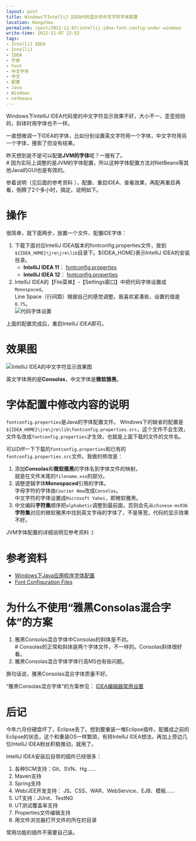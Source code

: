 ```yaml
---
layout: post
title: Windows下IntelliJ IDEA代码显示的中文字符字体配置
location: Hangzhou
permalink: /post/2012-11-07/intellij-idea-font-config-under-windows
write-time: 2012-11-07 22:52
tags:
- IntelliJ IDEA
- IntelliJ
- IDEA
- 字体
- Font
- 中文字符
- 中文
- 配置
- Java
- Windows
- netbeans
---
```


Windows下IntelliJ IDEA代码里的中文字符显示效果不好，大小不一、歪歪扭扭的，斜体时用字体也不一样。

一直想微调一下IDEA的字体，比如分别设置英文字符用一个字体，中文字符用另一个字体，搜索了但没有结果。

昨天想到是不是可以配置**JVM的字体**呢？一搜有了。  
\# 因为实际上调整的是JVM的字体配置，所以这种字体配置方法对NetBeans等其他Java的GUI也是有效的。

参着说明（见后面的参考资料 ），配置、重启IDEA、查看效果，再配再重启再看，倒腾了2个多小时，搞定。说明如下。

# 操作

很简单，就下面两步，放置一个文件、配置IDE字体：

1. 下载下面对应IntelliJ IDEA版本的fontconfig.properties文件，放到`${IDEA_HOME}\jre\jre\lib`目录下。${IDEA_HOME}表示IntelliJ IDEA的安装目录。  
	* **IntelliJ IDEA 11**： [fontconfig.properties](http://s.yunio.com/1R1Zrw "fontconfig.properties")
	* **IntelliJ IDEA 12**： [fontconfig.properties](http://s.yunio.com/15Hjau "fontconfig.properties")
2. IntelliJ IDEA的【File菜单】-【Settings窗口】中把代码字体设置成`Monospaced`。  
Line Space（行间距）根据自己的感觉调整。我喜欢紧凑些，设置的值是`0.75`。  
![代码字体设置](http://m1.img.libdd.com/farm4/2012/1107/22/7B2E28E24FBA46BC274D62316EBCB3B41C07EDE9ABE44_500_353.jpg "代码字体设置")

上面的配置完成后，重启IntelliJ IDEA即可。

# 效果图
![IntelliJ IDEA的中文字符显示效果图](http://m1.img.libdd.com/farm4/2012/1107/22/2277F825874C731A6572F9D4677567620E1FA429769CE_497_542.PNG "IntelliJ IDEA的中文字符显示效果图")

英文字体用的是**Consolas**，中文字体是**微软雅黑**。

# 字体配置中修改内容的说明

`fontconfig.properties`是Java的字体配置文件。
Windows下的缺省的配置是`${IDEA_HOME}\jre\jre\lib\fontconfig.properties.src`，这个文件不会生效，文件名改成`fontconfig.properties`才生效，也就是上面下载的文件的文件名。

可以Diff一下下载的`fontconfig.properties`和已有的`fontconfig.properties.src`文件。我做的修改是：

1. 添加**Consolas**和**微软雅黑**的字体名到字体文件的映射。  
就是在文件末尾的`filename.xxx`的部分。
1. 调整逻辑字体**Monospaced**引用的字体。  
字母字符的字体由`Courier New`改成`Consolas`。  
中文字符的字体设置成`Microsoft Yahei`，即微软雅黑。
1. 中文编码**字符集**顺序把`alphabetic`调整到最前面，否则会先从`chinese-ms936`**字符集**对应的微软雅黑中找到英文字母的字体了，不是等宽，代码的显示效果不好。

JVM字体配置的详细说明见参考资料 :)

# 参考资料

* [Windows下Java应用程序字体配置](http://hi.baidu.com/hzqtcbf9e/item/39e89c39df420a4b033edc8f "Windows下Java应用程序字体配置")
* [Font Configuration Files](http://docs.oracle.com/javase/1.5.0/docs/guide/intl/fontconfig.html "Font Configuration Files")

# 为什么不使用“雅黑Consolas混合字体”的方案

1. 雅黑Consolas混合字体中Consolas的斜体是不对。  
\# Consolas的正常和斜体是两个字体文件，不一样的。Consolas斜体很好看。
1. 雅黑Consolas混合字体字体行高MS也有些问题。

换句话说，雅黑Consolas混合字体质量不好。

“雅黑Consolas混合字体”的方案参见： [IDEA编辑器常用设置](http://uecss.com/idea-settings.html "IDEA编辑器常用设置")

# 后记

今年六月份硬盘坏了，Eclipse丢了。想到要重装一堆Eclipse插件，配置成之前的Eclipse的状态，这个和重装OS一样繁琐，有转IntelliJ IDEA想法，再加上旁边几位IntelliJ IDEA粉丝积极推动，就用了。

IntelliJ IDEA安装后自带的插件已经很多：

1. 各种SCM支持：Git、SVN、Hg……
1. Maven支持
1. Spring支持
1. Web/JEE开发支持： JS、CSS、WAR、WebService、EJB、模板……
1. UT支持：JUnit、TestNG
1. UT测试覆盖率支持
1. Properties文件编辑支持
1. 用文件浏览器打开文件的所在的目录

常用功能的插件不需要自己装。